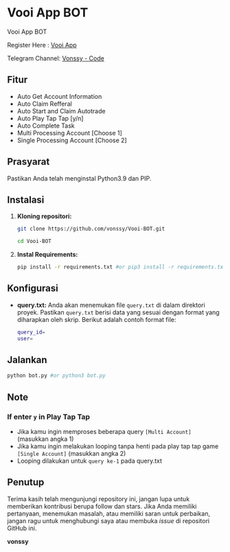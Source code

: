 # Vooi App BOT
Vooi App BOT

Register Here : [Vooi App](https://t.me/VooiAppBot/vooi?startapp=frenIDDYR2rnq)

Telegram Channel: [Vonssy - Code](https://t.me/vonssy_code)

## Fitur

  - Auto Get Account Information
  - Auto Claim Refferal
  - Auto Start and Claim Autotrade
  - Auto Play Tap Tap [y/n]
  - Auto Complete Task
  - Multi Processing Account [Choose 1]
  - Single Processing Account [Choose 2]

## Prasyarat

Pastikan Anda telah menginstal Python3.9 dan PIP.

## Instalasi

1. **Kloning repositori:**
   ```bash
   git clone https://github.com/vonssy/Vooi-BOT.git
   ```
   ```bash
   cd Vooi-BOT
   ```

2. **Instal Requirements:**
   ```bash
   pip install -r requirements.txt #or pip3 install -r requirements.txt
   ```

## Konfigurasi

- **query.txt:** Anda akan menemukan file `query.txt` di dalam direktori proyek. Pastikan `query.txt` berisi data yang sesuai dengan format yang diharapkan oleh skrip. Berikut adalah contoh format file:

  ```bash
  query_id=
  user=
  ```

## Jalankan

```bash
python bot.py #or python3 bot.py
```

## Note

  ### If enter `y` in Play Tap Tap
  - Jika kamu ingin memproses beberapa query `[Multi Account]` (masukkan angka 1)
  - Jika kamu ingin melakukan looping tanpa henti pada play tap tap game `[Single Account]` (masukkan angka 2)
  - Looping dilakukan untuk `query ke-1` pada query.txt

## Penutup

Terima kasih telah mengunjungi repository ini, jangan lupa untuk memberikan kontribusi berupa follow dan stars.
Jika Anda memiliki pertanyaan, menemukan masalah, atau memiliki saran untuk perbaikan, jangan ragu untuk menghubungi saya atau membuka *issue* di repositori GitHub ini.

**vonssy**